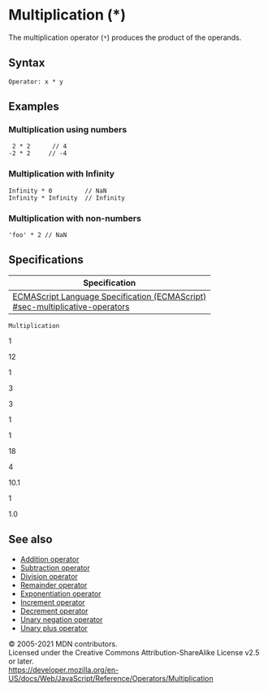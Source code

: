 # Multiplication (\*)

The multiplication operator (`*`) produces the product of the operands.

## Syntax

    Operator: x * y

## Examples

### Multiplication using numbers

     2 * 2      // 4
    -2 * 2     // -4

### Multiplication with Infinity

    Infinity * 0         // NaN
    Infinity * Infinity  // Infinity

### Multiplication with non-numbers

    'foo' * 2 // NaN

## Specifications

<table><thead><tr class="header"><th>Specification</th></tr></thead><tbody><tr class="odd"><td><a href="https://tc39.es/ecma262/#sec-multiplicative-operators">ECMAScript Language Specification (ECMAScript)<br />
<span class="small">#sec-multiplicative-operators</span></a></td></tr></tbody></table>

`Multiplication`

1

12

1

3

3

1

1

18

4

10.1

1

1.0

## See also

-   [Addition operator](addition)
-   [Subtraction operator](subtraction)
-   [Division operator](division)
-   [Remainder operator](remainder)
-   [Exponentiation operator](exponentiation)
-   [Increment operator](increment)
-   [Decrement operator](decrement)
-   [Unary negation operator](unary_negation)
-   [Unary plus operator](unary_plus)

© 2005-2021 MDN contributors.  
Licensed under the Creative Commons Attribution-ShareAlike License v2.5 or later.  
<a href="https://developer.mozilla.org/en-US/docs/Web/JavaScript/Reference/Operators/Multiplication" class="_attribution-link">https://developer.mozilla.org/en-US/docs/Web/JavaScript/Reference/Operators/Multiplication</a>
